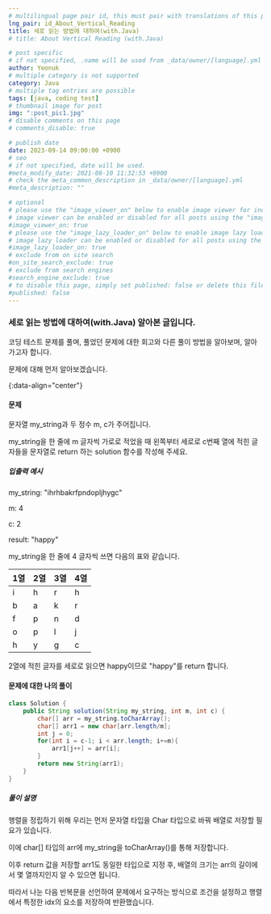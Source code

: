 ```yaml
---
# multilingual page pair id, this must pair with translations of this page. (This name must be unique)
lng_pair: id_About_Vertical_Reading
title: 세로 읽는 방법에 대하여(with.Java)
# title: About Vertical Reading (with.Java)

# post specific
# if not specified, .name will be used from _data/owner/[language].yml
author: Yeonuk
# multiple category is not supported
category: Java
# multiple tag entries are possible
tags: [java, coding test]
# thumbnail image for post
img: ":post_pic1.jpg"
# disable comments on this page
# comments_disable: true

# publish date
date: 2023-09-14 09:00:00 +0900
# seo
# if not specified, date will be used.
#meta_modify_date: 2021-08-10 11:32:53 +0900
# check the meta_common_description in _data/owner/[language].yml
#meta_description: ""

# optional
# please use the "image_viewer_on" below to enable image viewer for individual pages or posts (_posts/ or [language]/_posts folders).
# image viewer can be enabled or disabled for all posts using the "image_viewer_posts: true" setting in _data/conf/main.yml.
#image_viewer_on: true
# please use the "image_lazy_loader_on" below to enable image lazy loader for individual pages or posts (_posts/ or [language]/_posts folders).
# image lazy loader can be enabled or disabled for all posts using the "image_lazy_loader_posts: true" setting in _data/conf/main.yml.
#image_lazy_loader_on: true
# exclude from on site search
#on_site_search_exclude: true
# exclude from search engines
#search_engine_exclude: true
# to disable this page, simply set published: false or delete this file
#published: false
---
```


<!-- outline-start -->

### 세로 읽는 방법에 대하여(with.Java) 알아본 글입니다.

코딩 테스트 문제를 풀며, 풀었던 문제에 대한 회고와 다른 풀이 방법을 알아보며, 알아가고자 합니다.

문제에 대해 먼저 알아보겠습니다.

{:data-align="center"}

<!-- outline-end -->

#### 문제

문자열 my_string과 두 정수 m, c가 주어집니다.

my_string을 한 줄에 m 글자씩 가로로 적었을 때 왼쪽부터 세로로 c번째 열에 적힌 글자들을 문자열로 return 하는 solution 함수를 작성해 주세요.

##### 입출력 예시

my_string: "ihrhbakrfpndopljhygc"

m: 4

c: 2

result: "happy"

my_string을 한 줄에 4 글자씩 쓰면 다음의 표와 같습니다.

| 1열 | 2열 | 3열 | 4열 |
| --- | --- | --- | --- |
| i   | h   | r   | h   |
| b   | a   | k   | r   |
| f   | p   | n   | d   |
| o   | p   | l   | j   |
| h   | y   | g   | c   |

2열에 적힌 글자를 세로로 읽으면 happy이므로 "happy"를 return 합니다.

<!-- | i   | arr[i] | stk     |
| --- | ------ | ------- |
| 0   | 1      | []      |
| 1   | 4      | [1]     | -->

#### 문제에 대한 나의 풀이

```java
class Solution {
    public String solution(String my_string, int m, int c) {
        char[] arr = my_string.toCharArray();
        char[] arr1 = new char[arr.length/m];
        int j = 0;
        for(int i = c-1; i < arr.length; i+=m){
            arr1[j++] = arr[i];
        }
        return new String(arr1);
    }
}
```

##### 풀이 설명

행렬을 정립하기 위해 우리는 먼저 문자열 타입을 Char 타입으로 바꿔 배열로 저장할 필요가 있습니다.

이에 char[] 타입의 arr에 my_string을 toCharArray()를 통해 저장합니다.

이후 return 값을 저장할 arr1도 동일한 타입으로 지정 후, 배열의 크기는 arr의 길이에서 몇 열까지인지 알 수 있으면 됩니다.

따라서 나눈 다음 반복문을 선언하여 문제에서 요구하는 방식으로 조건을 설정하고 행렬에서 특정한 idx의 요소를 저장하여 반환했습니다.
